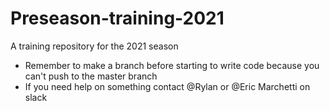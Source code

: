 # Preseason-training-2021
A training repository for the 2021 season
* Remember to make a branch before starting to write code because you can't push to the master branch
* If you need help on something contact @Rylan or @Eric Marchetti on slack
